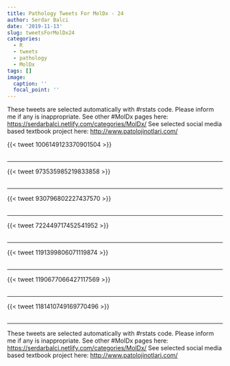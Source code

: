 ```yaml
---
title: Pathology Tweets For MolDx - 24
author: Serdar Balci
date: '2019-11-13'
slug: tweetsForMolDx24
categories:
  - R
  - tweets
  - pathology
  - MolDx
tags: []
image:
  caption: ''
  focal_point: ''
---
```



These tweets are selected automatically with #rstats code. Please inform me if any is inappropriate.
See other #MolDx pages here: https://serdarbalci.netlify.com/categories/MolDx/ 
See selected social media based textbook project here: http://www.patolojinotlari.com/

{{< tweet 1006149123370901504 >}}
<br>
<br>
<hr>
{{< tweet 973535985219833858 >}}
<br>
<br>
<hr>
{{< tweet 930796802227437570 >}}
<br>
<br>
<hr>
{{< tweet 722449717452541952 >}}
<br>
<br>
<hr>
{{< tweet 1191399806071119874 >}}
<br>
<br>
<hr>
{{< tweet 1190677066427117569 >}}
<br>
<br>
<hr>
{{< tweet 1181410749169770496 >}}
<br>
<br>
<hr>


These tweets are selected automatically with #rstats code. Please inform me if any is inappropriate.
See other #MolDx pages here: https://serdarbalci.netlify.com/categories/MolDx/ 
See selected social media based textbook project here: http://www.patolojinotlari.com/
